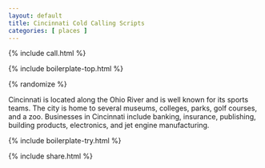 ```yaml
---
layout: default
title: Cincinnati Cold Calling Scripts
categories: [ places ]
---
```


{% include call.html %}

{% include boilerplate-top.html %}


{% randomize %}

Cincinnati is located along the Ohio River and is well known for its sports teams. The city is home to several museums, colleges, parks, golf courses, and a zoo. Businesses in Cincinnati include banking, insurance, publishing, building products, electronics, and jet engine manufacturing. 

{% include boilerplate-try.html %}

{% include share.html %}